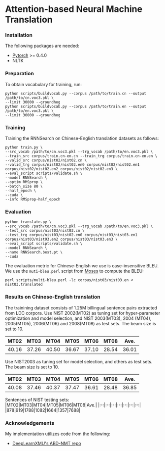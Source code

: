 Attention-based Neural Machine Translation
=====================================================================

### Installation
The following packages are needed:
* [Pytorch](https://github.com/pytorch/pytorch) >= 0.4.0
* NLTK

### Preparation
To obtain vocabulary for training, run:
```
python scripts/buildvocab.py --corpus /path/to/train.cn --output /path/to/cn.voc3.pkl \
--limit 30000 --groundhog
python scripts/buildvocab.py --corpus /path/to/train.en --output /path/to/en.voc3.pkl \
--limit 30000 --groundhog
```

### Training
Training the RNNSearch on Chinese-English translation datasets as follows:
```
python train.py \
--src_vocab /path/to/cn.voc3.pkl --trg_vocab /path/to/en.voc3.pkl \
--train_src corpus/train.cn-en.cn --train_trg corpus/train.cn-en.en \
--valid_src corpus/nist02/nist02.cn \
--valid_trg corpus/nist02/nist02.en0 corpus/nist02/nist02.en1 corpus/nist02/nist02.en2 corpus/nist02/nist02.en3 \
--eval_script scripts/validate.sh \
--model RNNSearch \
--optim RMSprop \
--batch_size 80 \
--half_epoch \
--cuda \
--info RMSprop-half_epoch 
```
### Evaluation
```
python translate.py \
--src_vocab /path/to/cn.voc3.pkl --trg_vocab /path/to/en.voc3.pkl \
--test_src corpus/nist03/nist03.cn \
--test_trg corpus/nist03/nist02.en0 corpus/nist03/nist03.en1 corpus/nist03/nist03.en2 corpus/nist03/nist03.en3 \
--eval_script scripts/validate.sh \
--model RNNSearch \
--name RNNSearch.best.pt \
--cuda 
```
The evaluation metric for Chinese-English we use is case-insensitive BLEU. We use the `muti-bleu.perl` script from [Moses](https://github.com/moses-smt/mosesdecoder) to compute the BLEU:
```
perl scripts/multi-bleu.perl -lc corpus/nist03/nist03.en < nist03.translated
```
### Results on Chinese-English translation
The trainining dataset consists of 1.25M billingual sentence pairs extracted from LDC corpora. Use NIST 2002(MT02) as tuning set for hyper-parameter optimization and model selection, and NIST 2003(MT03), 2004 (MT04), 2005(MT05), 2006(MT06) and 2008(MT08) as test sets. The beam size is set to 10.

|MT02|MT03|MT04|MT05|MT06|MT08|Ave.|
|:-:|:-:|:-:|:-:|:-:|:-:|:-:|
|40.16|37.26|40.50|36.67|37.10|28.54|36.01|

Use NIST2003 as tuning set for model selection, and others as test sets. The beam size is set to 10.

|MT02|MT03|MT04|MT05|MT06|MT08|Ave.|
|:-:|:-:|:-:|:-:|:-:|:-:|:-:|
|40.08|37.46|40.37|37.47|36.61|28.48|36.85|

Sentences of NIST testing sets:
|MT02|MT03|MT04|MT05|MT06|MT08|Ave.|
|:-:|:-:|:-:|:-:|:-:|:-:|:-:|
|878|919|1788|1082|1664|1357|7688|

### Acknowledgements
My implementation utilizes code from the following:
* [DeepLearnXMU's ABD-NMT repo](https://github.com/DeepLearnXMU/ABD-NMT)
